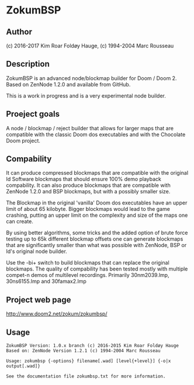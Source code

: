 # ZokumBSP 

## Author
(c) 2016-2017 Kim Roar Foldøy Hauge, (c) 1994-2004 Marc Rousseau

## Description

ZokumBSP is an advanced node/blockmap builder for Doom / Doom 2. 
Based on ZenNode 1.2.0 and available from GitHub.

This is a work in progress and is a very experimental node builder.

## Proeject goals

A node / blockmap / reject builder that allows for larger maps that
are compatible with the classic Doom dos executables and with the 
Chocolate Doom project.

## Compability

It can produce compressed blockmaps that are compatible with the 
original Id Software blockmaps that should ensure 100% demo playback
compability. It can also produce blockmaps that are compatible with
ZenNode 1.2.0 and BSP blockmaps, but with a possibly smaller size.

The Blockmap in the original 'vanilla' Doom dos executables have an
upper limit of about 65 kilobyte. Bigger blockmaps would lead to the
game crashing, putting an upper limit on the complexity and size of
the maps one can create.

By using better algorithms, some tricks and the added option of 
brute force testing up to 65k different blockmap offsets one can
generate blockmaps that are significantly smaller than what was
possible with ZenNode, BSP or Id's original node builder.

Use the -bi+ switch to build blockmaps that can replace the 
original blockmaps. The quality of compability has been tested
mostly with multiple compet-n demos of multilevel recordings. 
Primarily 30nm2039.lmp, 30ns6155.lmp and 30famax2.lmp

## Project web page

http://www.doom2.net/zokum/zokumbsp/

## Usage

```
ZokumBSP Version: 1.0.x branch (c) 2016-2015 Kim Roar Foldøy Hauge
Based on: ZenNode Version 1.2.1 (c) 1994-2004 Marc Rousseau

Usage: zokumbsp {-options} filename[.wad] [level{+level}] {-o|x output[.wad]}

See the documentation file zokumbsp.txt for more information.

```
